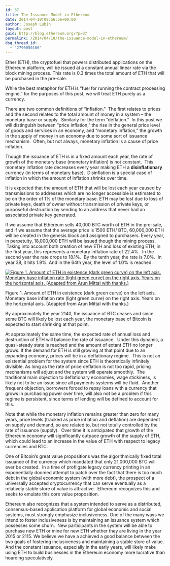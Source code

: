 ```yaml
---
id: 37
title: The Issuance Model in Ethereum
date: 2014-04-10T09:56:56+00:00
author: Joseph Lubin
layout: post
guid: http://blog.ethereum.org/?p=37
permalink: /2014/04/10/the-issuance-model-in-ethereum/
dsq_thread_id:
  - "2790050106"
---
```

Ether (ETH), the cryptofuel that powers distributed applications on the Ethereum platform, will be issued at a constant annual linear rate via the block mining process. This rate is 0.3 times the total amount of ETH that will be purchased in the pre-sale.

While the best metaphor for ETH is “fuel for running the contract processing engine,” for the purposes of this post, we will treat ETH purely as a currency.

There are two common definitions of “inflation.”  The first relates to prices and the second relates to the total amount of money in a system – the monetary base or supply.  Similarly for the term “deflation.”  In this post we will distinguish between “price inflation,” the rise in the general price level of goods and services in an economy, and “monetary inflation,” the growth in the supply of money in an economy due to some sort of issuance mechanism.  Often, but not always, monetary inflation is a cause of price inflation.

Though the issuance of ETH is in a fixed amount each year, the rate of growth of the monetary base (monetary inflation) is not constant.  This monetary inflation rate decreases every year making ETH a <b>disinflationary</b> currency (in terms of monetary base).  Disinflation is a special case of inflation in which the amount of inflation shrinks over time.

It is expected that the amount of ETH that will be lost each year caused by transmissions to addresses which are no longer accessible is estimated to be on the order of 1% of the monetary base. ETH may be lost due to loss of private keys, death of owner without transmission of private keys, or purposeful destruction by sending to an address that never had an associated private key generated.

If we assume that Ethereum sells 40,000 BTC worth of ETH in the pre-sale, and if we assume that the average price is 1500 ETH/ BTC, 60,000,000 ETH will be created in the genesis block and assigned to purchasers. Every year, in perpetuity, 18,000,000 ETH will be issued though the mining process.  Taking into account both creation of new ETH and loss of existing ETH, in the first year, this represents a monetary inflation rate of 22.4%.  In the second year the rate drops to 18.1%.  By the tenth year, the rate is 7.0%.  In year 38, it hits 1.9%. And in the 64th year, the level of 1.0% is reached.

<a href="http://blog.ethereum.org/wp-content/uploads/2013/12/issuance-model.jpg"><img class="size-full wp-image-85" src="https://blog.ethereum.org/wp-content/uploads/2013/12/issuance-model.jpg" alt="Figure 1.  Amount of ETH in existence (dark green curve) on the left axis.  Monetary base inflation rate (light green curve) on the right axis.  Years on the horizontal axis.  (Adapted from Arun Mittal with thanks.)" /></a>

Figure 1. Amount of ETH in existence (dark green curve) on the left axis. Monetary base inflation rate (light green curve) on the right axis. Years on the horizontal axis. (Adapted from Arun Mittal with thanks.)

By approximately the year 2140, the issuance of BTC ceases and since some BTC will likely be lost each year, the monetary base of Bitcoin is expected to start shrinking at that point.

At approximately the same time, the expected rate of annual loss and destruction of ETH will balance the rate of issuance.  Under this dynamic, a quasi-steady state is reached and the amount of extant ETH no longer grows. If the demand for ETH is still growing at that point due to an expanding economy, prices will be in a deflationary regime.  This is not an existential problem for the system since ETH is theoretically infinitely divisible. As long as the rate of price deflation is not too rapid, pricing mechanisms will adjust and the system will operate smoothly.  The traditional main objection to deflationary economies, wage stickiness, is likely not to be an issue since all payments systems will be fluid.  Another frequent objection, borrowers forced to repay loans with a currency that grows in purchasing power over time, will also not be a problem if this regime is persistent, since terms of lending will be defined to account for this.

Note that while the monetary inflation remains greater than zero for many years, price levels (tracked as price inflation and deflation) are dependent on supply and demand, so are related to, but not totally controlled by the rate of issuance (supply).  Over time it is anticipated that growth of the Ethereum economy will significantly outpace growth of the supply of ETH, which could lead to an increase in the value of ETH with respect to legacy currencies and BTC.

One of Bitcoin’s great value propositions was the algorithmically fixed total issuance of the currency which mandated that only 21,000,000 BTC will ever be created.  In a time of profligate legacy currency printing in an exponentially doomed attempt to patch over the fact that there is too much debt in the global economic system (with more debt), the prospect of a universally accepted cryptocurrency that can serve eventually as a relatively stable store of value is attractive.  Ethereum recognizes this and seeks to emulate this core value proposition.

Ethereum also recognizes that a system intended to serve as a distributed, consensus-based application platform for global economic and social systems, must strongly emphasize inclusiveness. One of the many ways we intend to foster inclusiveness is by maintaining an issuance system which possesses some churn.  New participants in the system will be able to purchase new ETH or mine for new ETH whether they are living in the year 2015 or 2115. We believe we have a achieved a good balance between the two goals of fostering inclusiveness and maintaining a stable store of value. And the constant issuance, especially in the early years, will likely make using ETH to build businesses in the Ethereum economy more lucrative than hoarding speculatively.